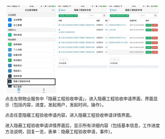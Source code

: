 ![](/assets/88.jpg)点击左侧物业服务中「隐蔽工程验收申请」，进入隐蔽工程验收申请界面，界面显示（包括内容，进度，发起用户，发起时间，操作）。

点击任意隐蔽工程验收申请内容，进入隐蔽工程验收申请详情界面。

进入隐蔽工程验收申请详情界面后，显示所有详细内容（包括基本信息，工作进度方法说明，回复一览，表单：隐蔽工程验收申请，事件）。

